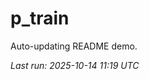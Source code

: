 # p_train

Auto-updating README demo.

<!--START_SECTION:status-->
_Last run: 2025-10-14 11:19 UTC_
<!--END_SECTION:status-->
















































































































































































































































































































































































































































































































































































































































































































































































































































































































































































































































































































































































































